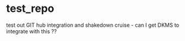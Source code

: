 # test_repo
test out GIT hub integration and shakedown cruise - can I get DKMS to integrate with this ??
